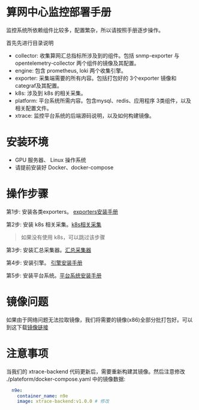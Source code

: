 # 算网中心监控部署手册
监控系统所依赖组件比较多，配置繁杂，所以请按照手册逐步操作。

首先先进行目录说明
- collector: 收集算网汇总指标所涉及到的组件。包括 snmp-exporter 与 opentelemetry-collector 两个组件的镜像及其配置。
- engine: 包含 prometheus, loki 两个收集引擎。
- exporter: 采集端需要的所有内容。包括打包好的 3个exporter 镜像和 categraf及其配置。
- k8s: 涉及到 k8s 的相关采集。
- platform: 平台系统所需内容。包含mysql、redis、应用程序 3类组件，以及相关配置文件。
- xtrace: 监控平台系统的后端源码说明，以及如何构建镜像。


# 安装环境
- GPU 服务器、 Linux 操作系统
- 请提前安装好 Docker、docker-compose

# 操作步骤

第1步: 安装各类exporters。 [exporters安装手册](./exporter/README-zh.md)

第2步: 安装 k8s 相关采集。[k8s相关采集](./k8s/README-zh.md)

> 如果没有使用 k8s，可以跳过该步骤

第3步: 安装汇总采集器。[汇总采集器](./collector/README-zh.md)

第4步: 安装引擎。 [引擎安装手册](./engine/README-zh.md)

第5步: 安装平台系统。[平台系统安装手册](./plateform/README-zh.md)

# 镜像问题
如果由于网络问题无法拉取镜像，我们将需要的镜像(x86)全部分批打包好。可以到这下载[镜像链接](https://pan.baidu.com/s/1mkppNyGjJKvMgbOVvqI07w?pwd=de5q)

# 注意事项
当我们的 xtrace-backend 代码更新后，需要重新构建其镜像。然后注意修改 ./plateform/docker-compose.yaml 中的镜像数据:
```yaml
  n9e:
    container_name: n9e
    image: xtrace-backend:v1.0.0 # 修改
```


